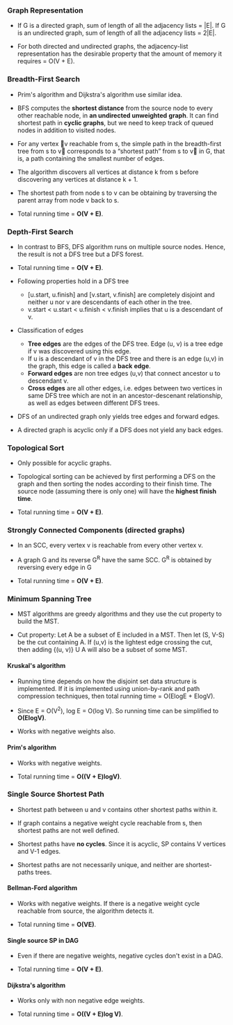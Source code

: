 ### Graph Representation

* If G is a directed graph, sum of length of all the adjacency lists = |E|. If G is an undirected graph, sum of length
of all the adjacency lists = 2|E|.

* For both directed and undirected graphs, the adjacency-list representation has the desirable property that the amount 
of memory it requires = O(V + E).

### Breadth-First Search

* Prim's algorithm and Dijkstra's algorithm use similar idea.

* BFS computes the **shortest distance** from the source node to every other reachable node, in **an undirected unweighted** 
**graph**. It can find shortest path in **cyclic graphs**, but we need to keep track of queued nodes in addition to 
visited nodes.

* For any vertex 􏰁v reachable from s, the simple path in the breadth-first tree from s to v􏰁 corresponds to a 
“shortest path” from s to v􏰁 in G, that is, a path containing the smallest number of edges.

* The algorithm discovers all vertices at distance k from s before discovering any vertices at distance k + 1.

* The shortest path from node s to v can be obtaining by traversing the parent array from node v back to s.

* Total running time = **O(V + E)**.

### Depth-First Search

* In contrast to BFS, DFS algorithm runs on multiple source nodes. Hence, the result is not a DFS
tree but a DFS forest.

* Total running time = **O(V + E)**.

* Following properties hold in a DFS tree
    - [u.start, u.finish] and [v.start, v.finish] are completely disjoint and neither u nor v are descendants of each
     other in the tree.
    - v.start < u.start < u.finish < v.finish implies that u is a descendant of v.

* Classification of edges
    - **Tree edges** are the edges of the DFS tree. Edge (u, v) is a tree edge if v was discovered using this edge.
    - If u is a descendant of v in the DFS tree and there is an edge (u,v) in the graph, this edge is called a **back** 
    **edge**.
    - **Forward edges** are non tree edges (u,v) that connect ancestor u to descendant v.
    - **Cross edges** are all other edges, i.e. edges between two vertices in same DFS tree which are not in an 
    ancestor-descenant relationship, as well as edges between different DFS trees. 

* DFS of an undirected graph only yields tree edges and forward edges.

* A directed graph is acyclic only if a DFS does not yield any back edges.

### Topological Sort

* Only possible for acyclic graphs.

* Topological sorting can be achieved by first performing a DFS on the graph and then sorting the nodes according to 
their finish time. The source node (assuming there is only one) will have the **highest finish time**.

* Total running time = **O(V + E)**.

### Strongly Connected Components (directed graphs)

* In an SCC, every vertex v is reachable from every other vertex v.

* A graph G and its reverse G<sup>R</sup> have the same SCC. G<sup>R</sup> is obtained by reversing every edge in G

* Total running time = **O(V + E)**.

### Minimum Spanning Tree

* MST algorithms are greedy algorithms and they use the cut property to build the MST.

* Cut property: Let A be a subset of E included in a MST. Then let (S, V-S) be the cut containing A. If (u,v) is the 
lightest edge crossing the cut, then adding {(u, v)} U A will also be a subset of some MST.

#### Kruskal's algorithm

* Running time depends on how the disjoint set data structure is implemented. If it is implemented using 
union-by-rank and path compression techniques, then total running time = O(ElogE + ElogV).

* Since E = O(V<sup>2</sup>), log E = O(log V). So running time can be simplified to **O(ElogV)**.

* Works with negative weights also.

#### Prim's algorithm

* Works with negative weights.

* Total running time = **O((V + E)logV)**.

### Single Source Shortest Path

* Shortest path between u and v contains other shortest paths within it.

* If graph contains a negative weight cycle reachable from s, then shortest paths are not well defined.

* Shortest paths have **no cycles**. Since it is acyclic, SP contains V vertices and V-1 edges.

* Shortest paths are not necessarily unique, and neither are shortest-paths trees.

#### Bellman-Ford algorithm

* Works with negative weights. If there is a negative weight cycle reachable from source, the algorithm detects it.

* Total running time = **O(VE)**.

#### Single source SP in DAG

* Even if there are negative weights, negative cycles don't exist in a DAG.

* Total running time = **O(V + E)**.

#### Dijkstra's algorithm

* Works only with non negative edge weights.

* Total running time = **O((V + E)log V)**.








